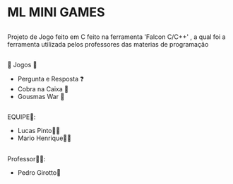 # ML MINI GAMES
##
Projeto de Jogo feito em C
feito na ferramenta 'Falcon C/C++' , a qual foi a ferramenta utilizada pelos professores das materias de programação
##
  👾 Jogos 👾
-  Pergunta e Resposta ❓
-   Cobra na Caixa 🐍
-    Gousmas War 👻
##
EQUIPE👬:
- Lucas Pinto🙎‍♂️
- Mario Henrique🙎‍♂️
##
Professor🙋‍♂️:
- Pedro Girotto🤵
